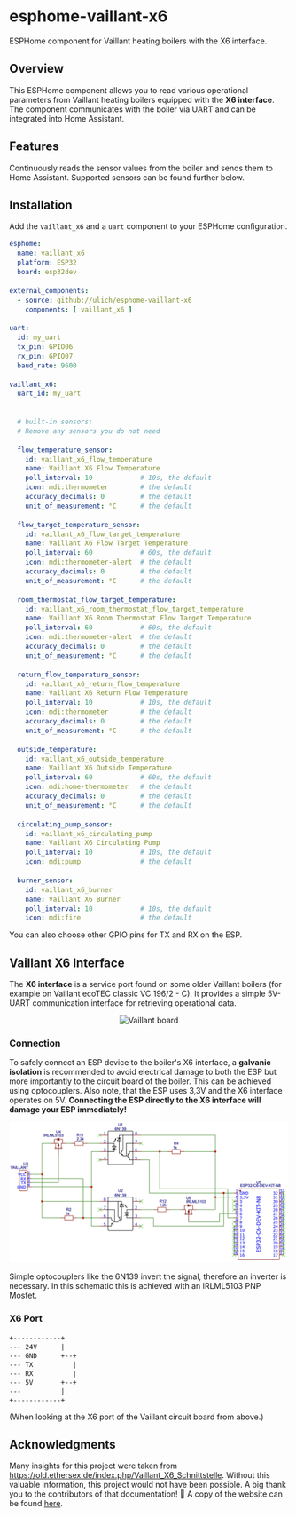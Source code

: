 # esphome-vaillant-x6  

ESPHome component for Vaillant heating boilers with the X6 interface.  


## Overview  

This ESPHome component allows you to read various operational parameters from Vaillant heating boilers equipped with the **X6 interface**. The component communicates with the boiler via UART and can be integrated into Home Assistant.  


## Features  

Continuously reads the sensor values from the boiler and sends them to Home Assistant.
Supported sensors can be found further below.


## Installation  

Add the `vaillant_x6` and a `uart` component to your ESPHome configuration.

```yaml
esphome:
  name: vaillant_x6
  platform: ESP32
  board: esp32dev

external_components:
  - source: github://ulich/esphome-vaillant-x6
    components: [ vaillant_x6 ]

uart:
  id: my_uart
  tx_pin: GPIO06
  rx_pin: GPIO07
  baud_rate: 9600

vaillant_x6:
  uart_id: my_uart


  # built-in sensors:
  # Remove any sensors you do not need

  flow_temperature_sensor:
    id: vaillant_x6_flow_temperature
    name: Vaillant X6 Flow Temperature
    poll_interval: 10            # 10s, the default
    icon: mdi:thermometer        # the default
    accuracy_decimals: 0         # the default
    unit_of_measurement: °C      # the default

  flow_target_temperature_sensor:
    id: vaillant_x6_flow_target_temperature
    name: Vaillant X6 Flow Target Temperature
    poll_interval: 60            # 60s, the default
    icon: mdi:thermometer-alert  # the default
    accuracy_decimals: 0         # the default
    unit_of_measurement: °C      # the default

  room_thermostat_flow_target_temperature:
    id: vaillant_x6_room_thermostat_flow_target_temperature
    name: Vaillant X6 Room Thermostat Flow Target Temperature
    poll_interval: 60            # 60s, the default
    icon: mdi:thermometer-alert  # the default
    accuracy_decimals: 0         # the default
    unit_of_measurement: °C      # the default

  return_flow_temperature_sensor:
    id: vaillant_x6_return_flow_temperature
    name: Vaillant X6 Return Flow Temperature
    poll_interval: 10            # 10s, the default
    icon: mdi:thermometer        # the default
    accuracy_decimals: 0         # the default
    unit_of_measurement: °C      # the default

  outside_temperature:
    id: vaillant_x6_outside_temperature
    name: Vaillant X6 Outside Temperature
    poll_interval: 60            # 60s, the default
    icon: mdi:home-thermometer   # the default
    accuracy_decimals: 0         # the default
    unit_of_measurement: °C      # the default

  circulating_pump_sensor:
    id: vaillant_x6_circulating_pump
    name: Vaillant X6 Circulating Pump
    poll_interval: 10            # 10s, the default
    icon: mdi:pump               # the default

  burner_sensor:
    id: vaillant_x6_burner
    name: Vaillant X6 Burner
    poll_interval: 10            # 10s, the default
    icon: mdi:fire               # the default
```

You can also choose other GPIO pins for TX and RX on the ESP.


## Vaillant X6 Interface  

The **X6 interface** is a service port found on some older Vaillant boilers (for example on Vaillant ecoTEC classic VC 196/2 - C). It provides a simple 5V-UART communication interface for retrieving operational data.

<p align="center">
  <img src="./doc/vaillant-board.jpg" alt="Vaillant board"/>
</p>


### Connection  

To safely connect an ESP device to the boiler's X6 interface, a **galvanic isolation** is recommended to avoid electrical damage to both the ESP but more importantly to the circuit board of the boiler. This can be achieved using optocouplers. Also note, that the ESP uses 3,3V and the X6 interface operates on 5V. **Connecting the ESP directly to the X6 interface will damage your ESP immediately!**

<p align="center">
  <img src="./doc/schematic.png" alt="Schematic"/>
</p>

Simple optocouplers like the 6N139 invert the signal, therefore an inverter is necessary. In this schematic this is achieved with an IRLML5103 PNP Mosfet.

### X6 Port

```
+------------+
--- 24V      |
--- GND      +--+
--- TX          |
--- RX          |
--- 5V       +--+
---          |
+------------+
```
(When looking at the X6 port of the Vaillant circuit board from above.)


## Acknowledgments

Many insights for this project were taken from https://old.ethersex.de/index.php/Vaillant_X6_Schnittstelle. Without this valuable information, this project would not have been possible. A big thank you to the contributors of that documentation! 🙌 A copy of the website can be found [here](./doc/Vaillant%20X6%20Schnittstelle%20–%20Ethersex_Wiki.pdf).
